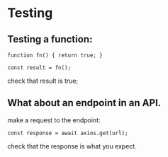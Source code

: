 # Testing

## Testing a function:

`function fn() { return true; }`

`const result = fn();`

check that result is true;

## What about an endpoint in an API.

make a request to the endpoint:

`const response = await axios.get(url);`

check that the response is what you expect.
